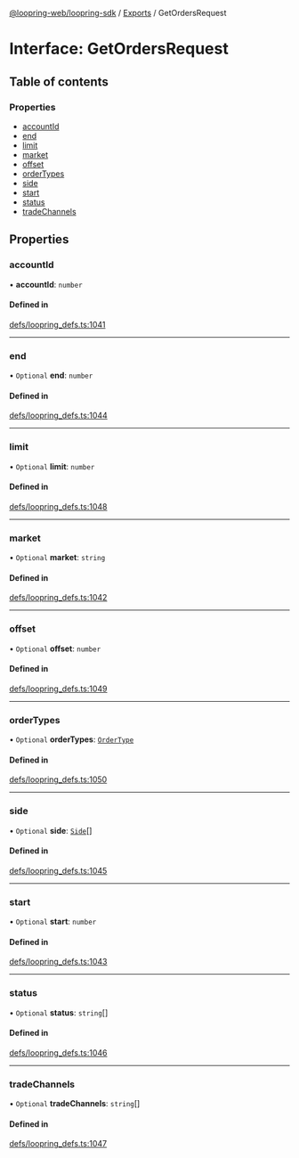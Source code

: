 [@loopring-web/loopring-sdk](../README.md) / [Exports](../modules.md) / GetOrdersRequest

# Interface: GetOrdersRequest

## Table of contents

### Properties

- [accountId](GetOrdersRequest.md#accountid)
- [end](GetOrdersRequest.md#end)
- [limit](GetOrdersRequest.md#limit)
- [market](GetOrdersRequest.md#market)
- [offset](GetOrdersRequest.md#offset)
- [orderTypes](GetOrdersRequest.md#ordertypes)
- [side](GetOrdersRequest.md#side)
- [start](GetOrdersRequest.md#start)
- [status](GetOrdersRequest.md#status)
- [tradeChannels](GetOrdersRequest.md#tradechannels)

## Properties

### accountId

• **accountId**: `number`

#### Defined in

[defs/loopring_defs.ts:1041](https://github.com/Loopring/loopring_sdk/blob/427d9da/src/defs/loopring_defs.ts#L1041)

___

### end

• `Optional` **end**: `number`

#### Defined in

[defs/loopring_defs.ts:1044](https://github.com/Loopring/loopring_sdk/blob/427d9da/src/defs/loopring_defs.ts#L1044)

___

### limit

• `Optional` **limit**: `number`

#### Defined in

[defs/loopring_defs.ts:1048](https://github.com/Loopring/loopring_sdk/blob/427d9da/src/defs/loopring_defs.ts#L1048)

___

### market

• `Optional` **market**: `string`

#### Defined in

[defs/loopring_defs.ts:1042](https://github.com/Loopring/loopring_sdk/blob/427d9da/src/defs/loopring_defs.ts#L1042)

___

### offset

• `Optional` **offset**: `number`

#### Defined in

[defs/loopring_defs.ts:1049](https://github.com/Loopring/loopring_sdk/blob/427d9da/src/defs/loopring_defs.ts#L1049)

___

### orderTypes

• `Optional` **orderTypes**: [`OrderType`](../enums/OrderType.md)

#### Defined in

[defs/loopring_defs.ts:1050](https://github.com/Loopring/loopring_sdk/blob/427d9da/src/defs/loopring_defs.ts#L1050)

___

### side

• `Optional` **side**: [`Side`](../enums/Side.md)[]

#### Defined in

[defs/loopring_defs.ts:1045](https://github.com/Loopring/loopring_sdk/blob/427d9da/src/defs/loopring_defs.ts#L1045)

___

### start

• `Optional` **start**: `number`

#### Defined in

[defs/loopring_defs.ts:1043](https://github.com/Loopring/loopring_sdk/blob/427d9da/src/defs/loopring_defs.ts#L1043)

___

### status

• `Optional` **status**: `string`[]

#### Defined in

[defs/loopring_defs.ts:1046](https://github.com/Loopring/loopring_sdk/blob/427d9da/src/defs/loopring_defs.ts#L1046)

___

### tradeChannels

• `Optional` **tradeChannels**: `string`[]

#### Defined in

[defs/loopring_defs.ts:1047](https://github.com/Loopring/loopring_sdk/blob/427d9da/src/defs/loopring_defs.ts#L1047)
